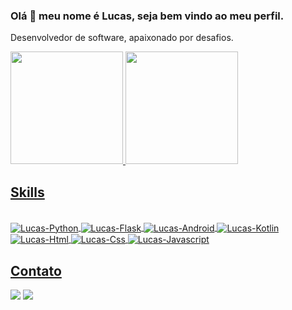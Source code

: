 ### Olá 👋 meu nome é Lucas, seja bem vindo ao meu perfil.

Desenvolvedor de software, apaixonado por desafios.

<div>
  <a href="https://github.com/LucasAlvesCampos">
  <img height="180em" src="https://github-readme-stats.vercel.app/api?username=LucasAlvesCampos&show_icons=true&theme=calm&include_all_commits=true&count_private=true&hide=contribs,issues"/>
  <img height="180em" src="https://github-readme-stats.vercel.app/api/top-langs/?username=LucasAlvesCampos&langs_count=7&theme=calm"/>
</div>
  
## Skills
<div style="display: inline_block"><br>
  <img align="center" alt="Lucas-Python" src="https://img.shields.io/badge/Python-3776AB?style=for-the-badge&logo=python&logoColor=white">
  <img align="center" alt="Lucas-Flask" src="https://img.shields.io/badge/Flask-000000?style=for-the-badge&logo=flask&logoColor=white">
  <img align="center" alt="Lucas-Android" src="https://img.shields.io/badge/Android-3DDC84?style=for-the-badge&logo=android&logoColor=white">
  <img align="center" alt="Lucas-Kotlin" src="https://img.shields.io/badge/Kotlin-0095D5?&style=for-the-badge&logo=kotlin&logoColor=white">
  <img align="center" alt="Lucas-Html" src="https://img.shields.io/badge/HTML5-E34F26?style=for-the-badge&logo=html5&logoColor=white">
  <img align="center" alt="Lucas-Css" src="https://img.shields.io/badge/CSS3-1572B6?style=for-the-badge&logo=css3&logoColor=white">
  <img align="center" alt="Lucas-Javascript" src="https://img.shields.io/badge/JavaScript-F7DF1E?style=for-the-badge&logo=javascript&logoColor=black">
</div>

## Contato  
 <div>
   <a href = "mailto:lucasalvescampos@gmail.com"><img src="https://img.shields.io/badge/Gmail-D14836?style=for-the-badge&logo=gmail&logoColor=white" target="_blank"></a>
  <a href="https://www.linkedin.com/in/lucasalvescampos1/" target="_blank"><img src="https://img.shields.io/badge/-LinkedIn-%230077B5?style=for-the-badge&logo=linkedin&logoColor=white" target="_blank"></a>    
  </div>

